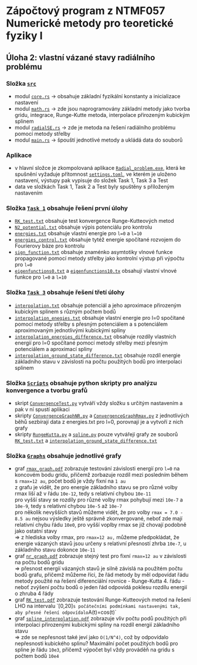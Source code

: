 # Zápočtový program z NTMF057 Numerické metody pro teoretické fyziky I
## Úloha 2: vlastní vázané stavy radiálního problému

### Složka [`src`](src/)
  - modul [`core.rs`](src/core.rs) -> obsahuje základní fyzikální konstanty a inicializace nastavení
  - modul [`math.rs`](src/math.rs) -> zde jsou naprogramovány základní metody jako tvorba gridu, integrace, Runge-Kutte metoda, interpolace přirozeným kubickým splinem
  - modul [`radialSE.rs`](src/radialSE.rs) -> zde je metoda na řešení radiálního problému pomocí metody střelby
  - modul [`main.rs`](src/main.rs) -> špouští jednotlivé metody a ukládá data do souborů

### Aplikace
  - v hlavní složce je zkompolovaná aplikace [`Radial_problem.exe`](Radial_problem.exe), která ke spušnění vyžaduje přítomnost [`settings.toml`](settings.toml), ve kterém je uloženo nastavení, výstupy pak vypisuje do složek Task 1, Task 3 a Test
  - data ve složkách Task 1, Task 2 a Test byly spuštěny s příloženým nastavením

### Složka [`Task 1`](Task%201/) obsahuje řešení první úlohy
  - [`RK_test.txt`](RK_test.txt) obsahuje test konvergence Runge-Kutteových metod
  - [`N2_potential.txt`](N2_potential.txt) obsahuje výpis potenciálu pro kontrolu
  - [`energies.txt`](energies.txt) obsahuje vlastní energie pro `l=0` a `l=10`
  - [`energies_control.txt`](energies_control.txt) obsahuje tytéž energie spočítané rozvojem do Fourierovy báze pro kontrolu
  - [`sign_function.txt`](sign_function.txt) obsahuje znaménko asymtotiky vlnové funkce propagované pomocí metody střelby jako kontrolní výstup při výpočtu pro `l=0`
  - [`eigenfunctions0.txt`](eigenfunctions0.txt) a [`eigenfunctions10.tx`](eigenfunctions10.txt) obsahují vlastní vlnové funkce pro `l=0` a `l=10`

### Složka [`Task 3`](Task%203/) obsahuje řešení třetí úlohy
  - [`interpolation.txt`](interpolation.txt) obsahuje potenciál a jeho aproximace přirozeným kubickým splinem s různým počtem bodů
  - [`interpolation_enegies.txt`](interpolation_enegies.txt) obsahuje vlastní energie pro l=0 spočítané pomocí metody střelby s přesným potenciálem a s potenciálem aproximovaným jednotlivými kubickými spliny
  - [`interpolation_energies_difference.txt`](interpolation_energies_difference.txt) obsahuje rozdíly vlastních energií pro l=0 spočítané pomocí metody střelby mezi přesným potenciálem a aproximací spliny
  - [`interpolation_ground_state_difference.txt`](interpolation_ground_state_difference.txt) obsahuje rozdíl energie základního stavu v závislosti na počtu použitých bodů pro interpolaci splinem

### Složka [`Scripts`](Scripts/) obsahuje python skripty pro analýzu konvergence a tvorbu grafů
  - skript [`ConvergenceTest.py`](ConvergenceTest.py) vytváří vždy složku s určitým nastavením a pak v ní spustí aplikaci
  - skripty [`ConvergenceGraphNR.py`](ConvergenceGraphNR.py) a [`ConvergenceGraphRmax.py`](ConvergenceGraphRmax.py) z jednotlivých běhů sezbírají data z energies.txt pro l=0, porovnají je a vytvoří z nich grafy
  - skripty [`RungeKutta.py`](RungeKutta.py) a [`spline.py`](spline.py) pouze vytvářejí grafy ze souborů [`RK_test.txt`](RK_test.txt) a [`interpolation_ground_state_difference.txt`](interpolation_ground_state_difference.txt)

### Složka [`Graphs`](Graphs/) obsahuje jednotlivé grafy
  - graf [`rmax_graph.pdf`](rmax_graph.pdf) zobrazuje testování závislosti energií pro `l=0` na koncovém bodu gridu, přičemž zorbazuje rozdíl mezi posledním během s `rmax=12 au`, počet bodů je vždy fixní na `1 au` \
    z grafu je vidět, že pro energie základního stavu se pro různé volby rmax liší až v řádu `10e-12`, tedy s relativní chybou `10e-11` \
    pro vyšší stavy se rozdíly pro různé volby rmax pohybují mezi `10e-7` a `10e-9`, tedy s relativní chybou `10e-5` až `10e-7`\
    pro několik nevyšších stavů můžeme vidět, že pro volby `rmax = 7.0 - 8.5 au` nejsou výsledky ještě správně zkonvergované, neboť zde mají relativní chybu řádu `10e0`, pro vyšší voplby rmax se již chovají podobně jako ostatní stavy\
    => z hlediska volby rmax, pro `rmax=12 au,` můžeme předpokládat, že energie vázaných stavů jsou určeny s relativní přesností zhrba `10e-7`, u základního stavu dokonce `10e-11` 
  - graf [`nr_graph.pdf`](nr_graph.pdf) zobrazuje stejný test pro fixní `rmax=12 au` v závislosti na počtu bodů gridu \
    => přesnost energií vázaných stavů je silně závislá na použitém počtu bodů grafu, přičemž můžeme říci, že řád metody by měl odpovídat řádu metody použité na řešení diferenciální rovnice - Runge-Kutta 4. řádu - neboť zvýšení počtu bodů o jeden řád odpovídá poklesu rozdílu energií o zhruba 4 řády
  - graf  [`RK_test.pdf`](`RK_test.pdf) zobrazuje testování Runge-Kutteových metod na řešení LHO na intervalu `[0,20]` s počátečními podmínkami nastavenými tak, aby přesné řešení odpovídalo `A(t)=cos(t)`
  - graf [`spline_interpolation.pdf`](spline_interpolation.pdf) zobrazuje vliv počtu podů použitých při interpolaci přirozenými kubickými spliny na rozdíl energií základního stavu\
    => zde se nepřesnost také jeví jako `O(1/N^4)`, což by odpovídalo nepřesnosti kubického splinu? Maximální počet použitých bodů pro spline je řádu `10e3`, přičemž výpočet byl vždy prováděň na gridu s počtem bodů `10e4`


